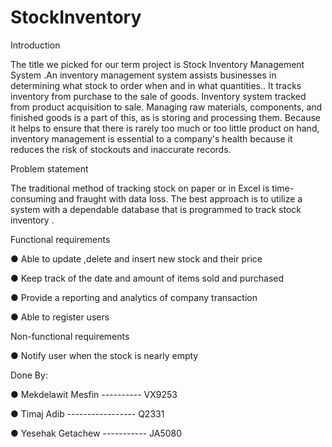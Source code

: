 # StockInventory

Introduction 

The title we picked for our term project is Stock Inventory Management System .An inventory management system assists businesses in determining what stock to order when and in what quantities.. It tracks inventory from purchase to the sale of goods. Inventory system  tracked from product acquisition to sale. Managing raw materials, components, and finished goods is a part of this, as is storing and processing them.
Because it helps to ensure that there is rarely too much or too little product on hand, inventory management is essential to a company's health because it reduces the risk of stockouts and inaccurate records.


Problem statement

The traditional method of tracking stock on paper or in Excel is time-consuming and fraught with data loss. The best approach is to utilize a system with a dependable database that is programmed to track stock inventory .


Functional requirements

●	Able to update ,delete and insert new stock and their price

●	Keep track of the date and amount of items sold and purchased

●	Provide a reporting and analytics of company transaction

●	Able to register users 


Non-functional requirements 

●	Notify user when the stock is nearly empty 


Done By:

●	Mekdelawit Mesfin ---------- VX9253

●	Timaj Adib ----------------- Q2331

●	Yesehak Getachew ----------- JA5080


